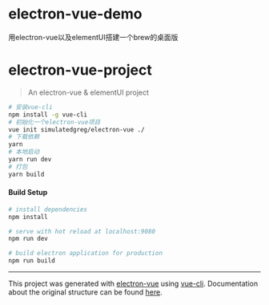 # electron-vue-demo
用electron-vue以及elementUI搭建一个brew的桌面版

# electron-vue-project

> An electron-vue & elementUI project

``` bash
# 安装vue-cli
npm install -g vue-cli
# 初始化一个electron-vue项目
vue init simulatedgreg/electron-vue ./
# 下载依赖
yarn
# 本地启动
yarn run dev
# 打包
yarn build
```

#### Build Setup

``` bash
# install dependencies
npm install

# serve with hot reload at localhost:9080
npm run dev

# build electron application for production
npm run build


```

---

This project was generated with [electron-vue](https://github.com/SimulatedGREG/electron-vue) using [vue-cli](https://github.com/vuejs/vue-cli). Documentation about the original structure can be found [here](https://simulatedgreg.gitbooks.io/electron-vue/content/index.html).

